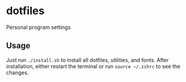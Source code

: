 # dotfiles

Personal program settings

## Usage

Just run `./install.sh` to install all dotfiles, utilities, and fonts. After installation, either restart the terminal
or run `source ~/.zshrc` to see the changes.
